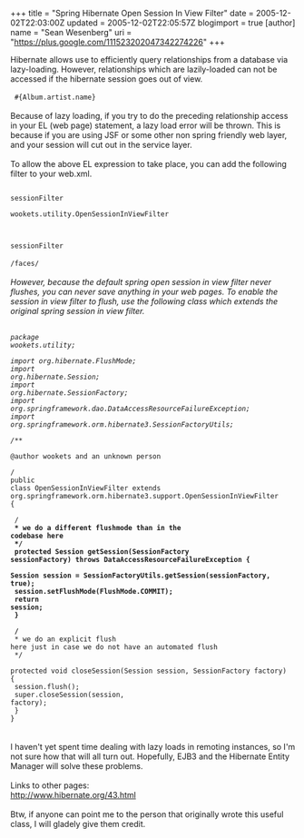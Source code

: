+++
title = "Spring Hibernate Open Session In View Filter"
date = 2005-12-02T22:03:00Z
updated = 2005-12-02T22:05:57Z
blogimport = true 
[author]
	name = "Sean Wesenberg"
	uri = "https://plus.google.com/111523202047342274226"
+++

Hibernate allows use to efficiently query relationships from a database via lazy-loading. However, relationships which are lazily-loaded can not be accessed if the hibernate session goes out of view.<br /><br /><code> #{Album.artist.name}<br /></code><br />Because of lazy loading, if you try to do the preceding relationship access in your EL (web page) statement, a lazy load error will be thrown. This is because if you are using JSF or some other non spring friendly web layer, and your session will cut out in the service layer.<br /><br />To allow the above EL expression to take place, you can add the following filter to your web.xml.<br /><code><filter><br />     <filter-name>sessionFilter</filter-name><br />     <filter-class>wookets.utility.OpenSessionInViewFilter</filter-class><br /> </filter>       <filter-mapping><br />     <filter-name>sessionFilter</filter-name><br />     <url-pattern>/faces/*</url-pattern></filter-mapping></code><br /><br />However, because the default spring open session in view filter never flushes, you can never save anything in your web pages. To enable the session in view filter to flush, use the following class which extends the original spring session in view filter.<br /><br /><code><br />package wookets.utility;<br /><br />import org.hibernate.FlushMode;<br />import org.hibernate.Session;<br />import org.hibernate.SessionFactory;<br />import org.springframework.dao.DataAccessResourceFailureException;<br />import org.springframework.orm.hibernate3.SessionFactoryUtils;<br /><br />/**<br />* @author wookets and an unknown person<br />*<br />*/<br />public class OpenSessionInViewFilter extends org.springframework.orm.hibernate3.support.OpenSessionInViewFilter {<br /><br /> /**<br />  * we do a different flushmode than in the codebase here<br />  */<br /> protected Session getSession(SessionFactory sessionFactory) throws DataAccessResourceFailureException {<br />   Session session = SessionFactoryUtils.getSession(sessionFactory, true);<br />   session.setFlushMode(FlushMode.COMMIT);<br />   return session;<br /> }<br /><br /> /**<br />  * we do an explicit flush here just in case we do not have an automated flush<br />  */<br /> protected void closeSession(Session session, SessionFactory factory) {<br />   session.flush();<br />   super.closeSession(session, factory);<br /> }<br />}<br /></code><br /><br />I haven't yet spent time dealing with lazy loads in remoting instances, so I'm not sure how that will all turn out. Hopefully, EJB3 and the Hibernate Entity Manager will solve these problems.<br /><br />Links to other pages:<br />http://www.hibernate.org/43.html<br /><br />Btw, if anyone can point me to the person that originally wrote this useful class, I will gladely give them credit.
